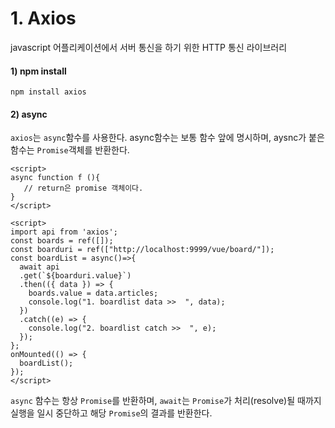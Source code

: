 # 1. Axios

javascript 어플리케이션에서 서버 통신을 하기 위한 HTTP 통신 라이브러리

#### 1) npm install

```
npm install axios
```

#### 2) async

`axios`는 `async`함수를 사용한다.  async함수는 보통 함수 앞에 명시하며, aysnc가 붙은 함수는 `Promise`객체를 반환한다.

```vue
<script>
async function f (){
   // return은 promise 객체이다.
}
</script>
```



```vue
<script>
import api from 'axios';
const boards = ref([]);
const boarduri = ref(["http://localhost:9999/vue/board/"]);
const boardList = async()=>{
  await api
  .get(`${boarduri.value}`)
  .then(({ data }) => {
    boards.value = data.articles;
    console.log("1. boardlist data >>  ", data);
  })
  .catch((e) => {
    console.log("2. boardlist catch >>  ", e);
  });
};
onMounted(() => {
  boardList();
});
</script>
```

`async` 함수는 항상 `Promise`를 반환하며, `await`는 `Promise`가 처리(resolve)될 때까지 실행을 일시 중단하고 해당 `Promise`의 결과를 반환한다.
